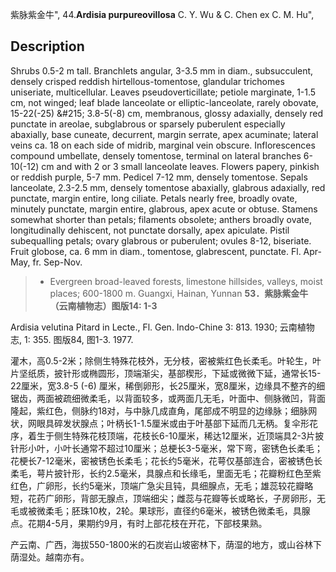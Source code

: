 紫脉紫金牛",
44.**Ardisia purpureovillosa** C. Y. Wu & C. Chen ex C. M. Hu",

## Description
Shrubs 0.5-2 m tall. Branchlets angular, 3-3.5 mm in diam., subsucculent, densely crisped reddish hirtellous-tomentose, glandular trichomes uniseriate, multicellular. Leaves pseudoverticillate; petiole marginate, 1-1.5 cm, not winged; leaf blade lanceolate or elliptic-lanceolate, rarely obovate, 15-22(-25) &amp;#215; 3.8-5(-8) cm, membranous, glossy adaxially, densely red punctate in areolae, subglabrous or sparsely puberulent especially abaxially, base cuneate, decurrent, margin serrate, apex acuminate; lateral veins ca. 18 on each side of midrib, marginal vein obscure. Inflorescences compound umbellate, densely tomentose, terminal on lateral branches 6-10(-12) cm and with 2 or 3 small lanceolate leaves. Flowers papery, pinkish or reddish purple, 5-7 mm. Pedicel 7-12 mm, densely tomentose. Sepals lanceolate, 2.3-2.5 mm, densely tomentose abaxially, glabrous adaxially, red punctate, margin entire, long ciliate. Petals nearly free, broadly ovate, minutely punctate, margin entire, glabrous, apex acute or obtuse. Stamens somewhat shorter than petals; filaments obsolete; anthers broadly ovate, longitudinally dehiscent, not punctate dorsally, apex apiculate. Pistil subequalling petals; ovary glabrous or puberulent; ovules 8-12, biseriate. Fruit globose, ca. 6 mm in diam., tomentose, glabrescent, punctate. Fl. Apr-May, fr. Sep-Nov.

> * Evergreen broad-leaved forests, limestone hillsides, valleys, moist places; 600-1800 m. Guangxi, Hainan, Yunnan
**53．紫脉紫金牛（云南植物志）图版14: 1-3**

Ardisia velutina Pitard in Lecte., Fl. Gen. Indo-Chine 3: 813. 1930; 云南植物志, 1: 355. 图版84, 图1-3. 1977.

灌木，高0.5-2米；除侧生特殊花枝外，无分枝，密被紫红色长柔毛。叶轮生，叶片坚纸质，披针形或椭圆形，顶端渐尖，基部楔形，下延或微微下延，通常长15-22厘米，宽3.8-5 (-6) 厘米，稀倒卵形，长25厘米，宽8厘米，边缘具不整齐的细锯齿，两面被疏细微柔毛，以背面较多，或两面几无毛，叶面中、侧脉微凹，背面隆起，紫红色，侧脉约18对，与中脉几成直角，尾部成不明显的边缘脉；细脉网状，网眼具碎发状腺点；叶柄长1-1.5厘米或由于叶基部下延而几无柄。复伞形花序，着生于侧生特殊花枝顶端，花枝长6-10厘米，稀达12厘米，近顶端具2-3片披针形小叶，小叶长通常不超过10厘米；总梗长3-5毫米，常下弯，密锈色长柔毛；花梗长7-12毫米，密被锈色长柔毛；花长约5毫米，花萼仅基部连合，密被锈色长柔毛，萼片披针形，长约2.5毫米，具腺点和长缘毛，里面无毛；花瓣粉红色至紫红色，广卵形，长约5毫米，顶端广急尖且钝，具细腺点，无毛；雄蕊较花瓣略短，花药广卵形，背部无腺点，顶端细尖；雌蕊与花瓣等长或略长，子房卵形，无毛或被微柔毛；胚珠10枚，2轮。果球形，直径约6毫米，被锈色微柔毛，具腺点。花期4-5月，果期约9月，有时上部花枝在开花，下部枝果熟。

产云南、广西，海拔550-1800米的石炭岩山坡密林下，荫湿的地方，或山谷林下荫湿处。越南亦有。
